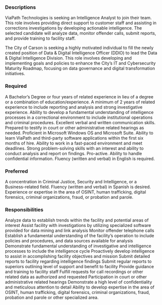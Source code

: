 ### Descriptions
ViaPath Technologies is seeking an Intelligence Analyst to join their team. This role involves providing direct support to customer staff and assisting in corrections investigations by developing actionable intelligence. The selected candidate will analyze data, monitor offender calls, submit reports, and provide training to facility staff.

The City of Carson is seeking a highly motivated individual to fill the newly created position of Data & Digital Intelligence Officer (DDIO) to lead the Data & Digital Intelligence Division. This role involves developing and implementing goals and policies to enhance the City’s IT and Cybersecurity Maturity Roadmap, focusing on data governance and digital transformation initiatives.




### Required 
A Bachelor’s Degree or four years of related experience in lieu of a degree or a combination of education/experience.
A minimum of 2 years of related experience to include reporting and analysis and strong investigative experience.
Ability to develop a fundamental understanding of intelligence processes in a correctional environment to include institutional operations and criminal procedures.
Excellent verbal and written communication skills.
Prepared to testify in court or other administrative related hearings as needed.
Proficient in Microsoft Windows OS and Microsoft Suite.
Ability to learn ViaPath and third-party software applications within the first six months of hire.
Ability to work in a fast-paced environment and meet deadlines.
Strong problem-solving skills with an interest and ability to conduct analysis and report on findings.
Pro-active.
Ability to handle confidential information.
Fluency (written and verbal) in English is required.

### Preferred
A concentration in Criminal Justice, Security and Intelligence, or a Business-related field.
Fluency (written and verbal) in Spanish is desired.
Experience or expertise in the area of OSINT, human trafficking, digital forensics, criminal organizations, fraud, or probation and parole.




### Responsibilities 

Analyze data to establish trends within the facility and potential areas of interest
Assist facility with investigations by utilizing specialized software provided for data mining and link analysis
Monitor offender telephone calls
Establish a fundamental understanding of the facility’s operation to include policies and procedures, and data sources available for analysis
Demonstrate fundamental understanding of investigative and intelligence processes to include the intelligence cycle
Proactively develop intelligence to assist in accomplishing facility objectives and mission
Submit detailed reports to facility regarding intelligence findings
Submit regular reports to superiors outlining level of support and benefit to facility
Provide guidance and training to facility staff
Fulfill requests for call recordings or other related data as authorized and requested
Participation in court or other administrative related hearings
Demonstrate a high level of confidentiality and meticulous attention to detail
Ability to develop expertise in the area of OSINT, human trafficking, digital forensics, criminal organizations, fraud, probation and parole or other specialized area.
